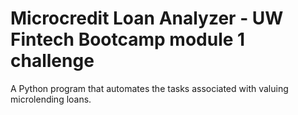 # Microcredit Loan Analyzer - UW Fintech Bootcamp module 1 challenge

A Python program that automates the tasks associated with valuing microlending loans.
